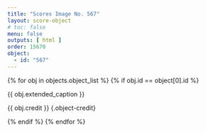 ```yaml
---
title: "Scores Image No. 567"
layout: score-object
# toc: false
menu: false
outputs: [ html ]
order: 15670
object:
  - id: "567"
---
```


{% for obj in objects.object_list %}
{% if obj.id == object[0].id %}

{{ obj.extended_caption }}

{{ obj.credit }} {.object-credit}

{% endif %}
{% endfor %}
